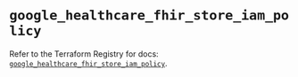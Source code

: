 # `google_healthcare_fhir_store_iam_policy`

Refer to the Terraform Registry for docs: [`google_healthcare_fhir_store_iam_policy`](https://registry.terraform.io/providers/hashicorp/google-beta/6.4.0/docs/resources/google_healthcare_fhir_store_iam_policy).
